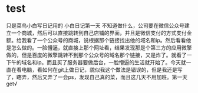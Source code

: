 # test
只是菜鸟小白写日记用的
小白日记第一天
不知道做什么，公司要在微信公众号建立一个商城，然后可以直接跳转到自己店铺的界面，并且是微信支付的方式支付金额。给我看了一个公众号的商城，说根据那个链接找出他的域名和ip。然后看看他是怎么做的。一脸懵逼，就直接上那个网址看，结果发现那是个第三方的应用微擎做的，但是百度的微擎跳转不到那个公众号的域名那个链接，又是炸了。就看了一下午的域名和ip。而且买了服务器要做后台，一脸懵逼的生活就开始了。今天就一直在看电脑，看如何在git上做日记，貌似我这个做法是错误的，但是我还是写了，瞎弄，然后又弄了一会ps，发现自己真的菜，而且这几天不用加班。第一天get√
